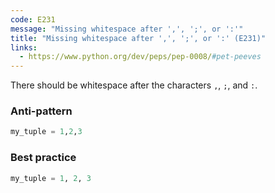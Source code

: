 ```yaml
---
code: E231
message: "Missing whitespace after ',', ';', or ':'"
title: "Missing whitespace after ',', ';', or ':' (E231)"
links:
  - https://www.python.org/dev/peps/pep-0008/#pet-peeves
---
```


There should be whitespace after the characters `,`, `;`, and `:`.

### Anti-pattern

```python
my_tuple = 1,2,3
```

### Best practice

```python
my_tuple = 1, 2, 3
```
